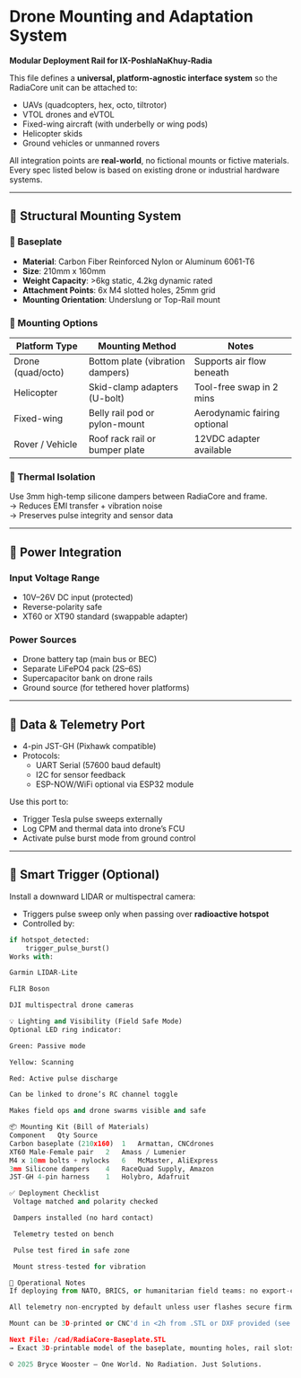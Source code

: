 # Drone Mounting and Adaptation System  
**Modular Deployment Rail for IX-PoshlaNaKhuy-Radia**

This file defines a **universal, platform-agnostic interface system** so the RadiaCore unit can be attached to:

- UAVs (quadcopters, hex, octo, tiltrotor)
- VTOL drones and eVTOL
- Fixed-wing aircraft (with underbelly or wing pods)
- Helicopter skids
- Ground vehicles or unmanned rovers

All integration points are **real-world**, no fictional mounts or fictive materials. Every spec listed below is based on existing drone or industrial hardware systems.

---

## 🔩 Structural Mounting System

### 📐 Baseplate
- **Material**: Carbon Fiber Reinforced Nylon or Aluminum 6061-T6
- **Size**: 210mm x 160mm
- **Weight Capacity**: >6kg static, 4.2kg dynamic rated
- **Attachment Points**: 6x M4 slotted holes, 25mm grid
- **Mounting Orientation**: Underslung or Top-Rail mount

### 🔧 Mounting Options

| Platform Type       | Mounting Method                | Notes                        |
|---------------------|--------------------------------|------------------------------|
| Drone (quad/octo)   | Bottom plate (vibration dampers) | Supports air flow beneath   |
| Helicopter          | Skid-clamp adapters (U-bolt)     | Tool-free swap in 2 mins    |
| Fixed-wing          | Belly rail pod or pylon-mount    | Aerodynamic fairing optional|
| Rover / Vehicle     | Roof rack rail or bumper plate   | 12VDC adapter available     |

### 🧊 Thermal Isolation

Use 3mm high-temp silicone dampers between RadiaCore and frame.  
→ Reduces EMI transfer + vibration noise  
→ Preserves pulse integrity and sensor data

---

## 🔌 Power Integration

### Input Voltage Range
- 10V–26V DC input (protected)
- Reverse-polarity safe
- XT60 or XT90 standard (swappable adapter)

### Power Sources
- Drone battery tap (main bus or BEC)
- Separate LiFePO4 pack (2S–6S)
- Supercapacitor bank on drone rails
- Ground source (for tethered hover platforms)

---

## 🧠 Data & Telemetry Port

- 4-pin JST-GH (Pixhawk compatible)
- Protocols:
  - UART Serial (57600 baud default)
  - I2C for sensor feedback
  - ESP-NOW/WiFi optional via ESP32 module

Use this port to:
- Trigger Tesla pulse sweeps externally
- Log CPM and thermal data into drone’s FCU
- Activate pulse burst mode from ground control

---

## 🎯 Smart Trigger (Optional)

Install a downward LIDAR or multispectral camera:
- Triggers pulse sweep only when passing over **radioactive hotspot**
- Controlled by:
```python
if hotspot_detected:
    trigger_pulse_burst()
Works with:

Garmin LIDAR-Lite

FLIR Boson

DJI multispectral drone cameras

💡 Lighting and Visibility (Field Safe Mode)
Optional LED ring indicator:

Green: Passive mode

Yellow: Scanning

Red: Active pulse discharge

Can be linked to drone’s RC channel toggle

Makes field ops and drone swarms visible and safe

📦 Mounting Kit (Bill of Materials)
Component	Qty	Source
Carbon baseplate (210x160)	1	Armattan, CNCdrones
XT60 Male-Female pair	2	Amass / Lumenier
M4 x 10mm bolts + nylocks	6	McMaster, AliExpress
3mm Silicone dampers	4	RaceQuad Supply, Amazon
JST-GH 4-pin harness	1	Holybro, Adafruit

✅ Deployment Checklist
 Voltage matched and polarity checked

 Dampers installed (no hard contact)

 Telemetry tested on bench

 Pulse test fired in safe zone

 Mount stress-tested for vibration

🔐 Operational Notes
If deploying from NATO, BRICS, or humanitarian field teams: no export-controlled parts required

All telemetry non-encrypted by default unless user flashes secure firmware

Mount can be 3D-printed or CNC'd in <2h from .STL or DXF provided (see repo /cad/)

Next File: /cad/RadiaCore-Baseplate.STL
→ Exact 3D-printable model of the baseplate, mounting holes, rail slots, and cable exit path.

© 2025 Bryce Wooster — One World. No Radiation. Just Solutions.
